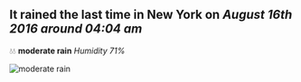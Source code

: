 ## It rained the last time in New York on *August 16th 2016 around 04:04 am*
💧💧  **moderate rain** *Humidity 71%*

![moderate rain](http://openweathermap.org/img/w/10n.png)
